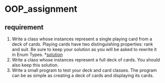 # OOP_assignment
## requirement
1.	Write a class whose instances represent a single playing card from a deck of cards. Playing cards have two distinguishing properties: rank and suit. Be sure to keep your solution as you will be asked to rewrite it in Enum Types.
    *[solution](https://github.com/omarwassel/OOP_assignment/tree/main/enum%20refctoring%20of%20card%20class)
2.	Write a class whose instances represent a full deck of cards. You should also keep this solution.
3.	Write a small program to test your deck and card classes. The program can be as simple as creating a deck of cards and displaying its cards.

